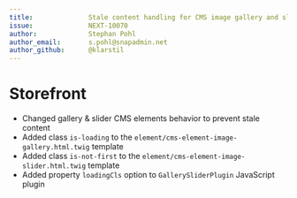 ```yaml
---
title:              Stale content handling for CMS image gallery and slider
issue:              NEXT-10070
author:             Stephan Pohl
author_email:       s.pohl@snapadmin.net
author_github:      @klarstil
---
```

# Storefront
* Changed gallery & slider CMS elements behavior to prevent stale content 
* Added class `is-loading` to the `element/cms-element-image-gallery.html.twig` template
* Added class `is-not-first` to the `element/cms-element-image-slider.html.twig` template
* Added property `loadingCls` option to `GallerySliderPlugin` JavaScript plugin
